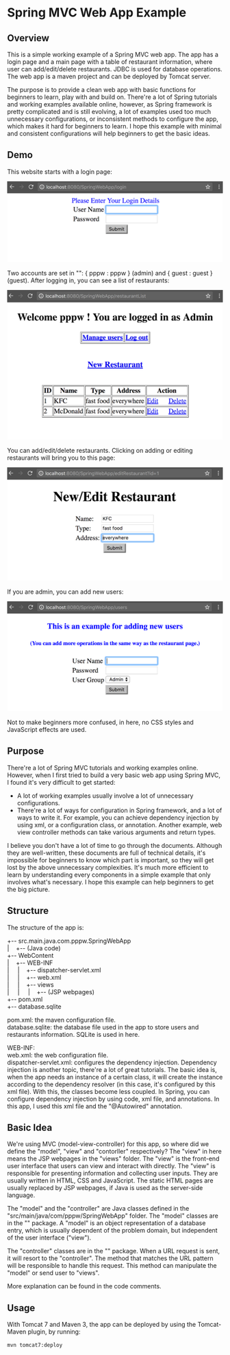 # Spring MVC Web App Example

## Overview

This is a simple working example of a Spring MVC web app. The app has a login page and a main page with a table of restaurant information, where user can add/edit/delete restaurants. JDBC is used for database operations. The web app is a maven project and can be deployed by Tomcat server. 

The purpose is to provide a clean web app with basic functions for beginners to learn, play with and build on. There're a lot of Spring tutorials and working examples available online, however, as Spring framework is pretty complicated and is still evolving, a lot of examples used too much unnecessary configurations, or inconsistent methods to configure the app, which makes it hard for beginners to learn. I hope this example with minimal and consistent configurations will help beginners to get the basic ideas. 

## Demo

This website starts with a login page:

![](./figs/login.png)

Two accounts are set in "": { pppw : pppw } (admin) and  { guest : guest } (guest). After logging in, you can see a list of restaurants: 

![](./figs/main.png)

You can add/edit/delete restaurants. Clicking on adding or editing restaurants will bring you to this page:

![](./figs/manage_restaurant.png)

If you are admin, you can add new users:

![](./figs/manage_user.png)

Not to make beginners more confused, in here, no CSS styles and JavaScript effects are used. 

## Purpose

There're a lot of Spring MVC tutorials and working examples online. However, when I first tried to build a very basic web app using Spring MVC, I found it's very difficult to get started:   
* A lot of working examples usually involve a lot of unnecessary configurations.    
* There're a lot of ways for configuration in Spring framework, and a lot of ways to write it. For example, you can achieve dependency injection by using xml, or a configuration class, or annotation. Another example, web view controller methods can take various arguments and return types.   

I believe you don't have a lot of time to go through the documents. Although they are well-written, these documents are full of technical details, it's impossible for beginners to know which part is important, so they will get lost by the above unnecessary complexities. It's much more efficient to learn by understanding every components in a simple example that only involves what's necessary. I hope this example can help beginners to get the big picture. 

## Structure

The structure of the app is:    

+-- src.main.java.com.pppw.SpringWebApp    
|&nbsp;&nbsp;&nbsp;&nbsp;+-- (Java code)    
+-- WebContent    
|&nbsp;&nbsp;&nbsp;&nbsp;+-- WEB-INF    
|&nbsp;&nbsp;&nbsp;&nbsp;&nbsp;|&nbsp;&nbsp;&nbsp;&nbsp;+-- dispatcher-servlet.xml    
|&nbsp;&nbsp;&nbsp;&nbsp;&nbsp;|&nbsp;&nbsp;&nbsp;&nbsp;+-- web.xml    
|&nbsp;&nbsp;&nbsp;&nbsp;&nbsp;|&nbsp;&nbsp;&nbsp;&nbsp;+-- views    
|&nbsp;&nbsp;&nbsp;&nbsp;&nbsp;|&nbsp;&nbsp;&nbsp;&nbsp;&nbsp;|&nbsp;&nbsp;&nbsp;&nbsp;+-- (JSP webpages)    
+-- pom.xml    
+-- database.sqlite    


pom.xml: the maven configuration file.    
database.sqlite: the database file used in the app to store users and restaurants information. SQLite is used in here.    

WEB-INF:    
web.xml: the web configuration file.    
dispatcher-servlet.xml: configures the dependency injection. Dependency injection is another topic, there're a lot of great tutorials. The basic idea is, when the app needs an instance of a certain class, it will create the instance according to the dependency resolver (in this case, it's configured by this xml file). With this, the classes become less coupled. In Spring, you can configure dependency injection by using code, xml file, and annotations. In this app, I used this xml file and the "@Autowired" annotation.    

## Basic Idea

We're using MVC (model-view-controller) for this app, so where did we define the "model", "view" and "contorller" respectively? The "view" in here means the JSP webpages in the "views" folder. The "view" is the front-end user interface that users can view and interact with directly. The "view" is responsible for presenting information and collecting user inputs. They are usually written in HTML, CSS and JavaScript. The static HTML pages are usually replaced by JSP webpages, if Java is used as the server-side language. 

The "model" and the "controller" are Java classes defined in the "src/main/java/com/pppw/SpringWebApp" folder. The "model" classes are in the "" package. A "model" is an object representation of a database entry, which is usually dependent of the problem domain, but independent of the user interface ("view").  

The "controller" classes are in the "" package. When a URL request is sent, it will resort to the "controller". The method that matches the URL pattern will be responsible to handle this request. This method can manipulate the "model" or send user to "views". 

More explanation can be found in the code comments.

## Usage

With Tomcat 7 and Maven 3, the app can be deployed by using the Tomcat-Maven plugin, by running: 

```
mvn tomcat7:deploy
```



